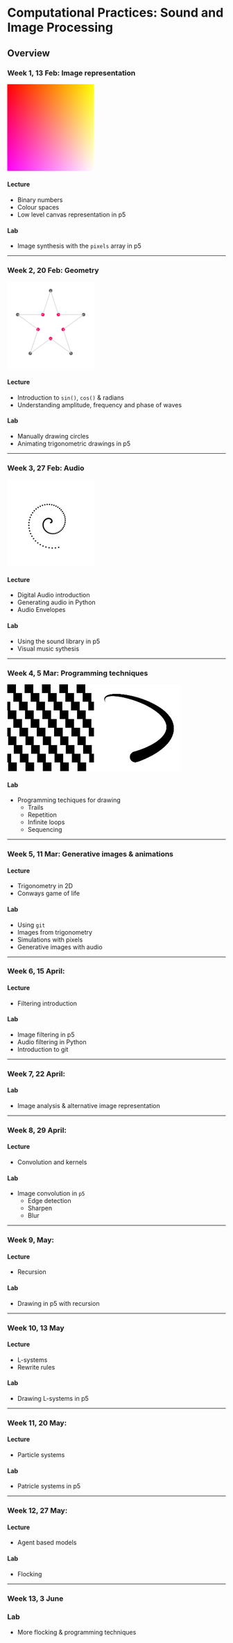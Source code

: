 # Computational Practices: Sound and Image Processing

## Overview
  
### Week 1, 13 Feb: Image representation
![](https://github.com/ual-cci/cp-sip/raw/master/images/gradient.png)
#### Lecture
- Binary numbers
- Colour spaces
- Low level canvas representation in p5

#### Lab
- Image synthesis with the `pixels` array in p5

---

### Week 2, 20 Feb: Geometry
![](https://github.com/ual-cci/cp-sip/raw/master/images/star.png)
#### Lecture
- Introduction to `sin()`, `cos()` & radians
- Understanding amplitude, frequency and phase of waves

#### Lab
- Manually drawing circles
- Animating trigonometric drawings in p5

---

### Week 3, 27 Feb: Audio
![](https://github.com/ual-cci/cp-sip/raw/master/images/trig.png)
#### Lecture
- Digital Audio introduction
- Generating audio in Python
- Audio Envelopes

#### Lab
- Using the sound library in p5
- Visual music sythesis

---

### Week 4, 5 Mar: Programming techniques
![](https://github.com/ual-cci/cp-sip/raw/master/images/week04_sketches.png)
#### Lab
- Programming techiques for drawing
  - Trails
  - Repetition
  - Infinite loops
  - Sequencing

---

### Week 5, 11 Mar: Generative images & animations
#### Lecture
- Trigonometry in 2D
- Conways game of life

#### Lab
- Using `git`
- Images from trigonometry
- Simulations with pixels
- Generative images with audio 

---

### Week 6, 15 April:
#### Lecture
- Filtering introduction

#### Lab
- Image filtering in p5
- Audio filtering in Python
- Introduction to git

---

### Week 7, 22 April:
#### Lab
- Image analysis & alternative image representation

---

### Week 8, 29 April:
#### Lecture
- Convolution and kernels

#### Lab
- Image convolution in `p5`
  - Edge detection
  - Sharpen
  - Blur

---

### Week 9, May:
#### Lecture
- Recursion

#### Lab
- Drawing in p5 with recursion

---

### Week 10, 13 May
#### Lecture
- L-systems
- Rewrite rules

#### Lab
- Drawing L-systems in p5

---

### Week 11, 20 May:
#### Lecture
- Particle systems
#### Lab
- Patricle systems in p5

---

### Week 12, 27 May:
#### Lecture
- Agent based models
#### Lab
- Flocking


---

### Week 13, 3 June
### Lab
- More flocking & programming techniques


